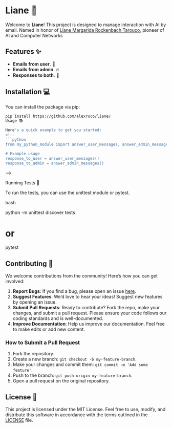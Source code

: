 # Liane 🚀

Welcome to **Liane**! This project is designed to manage interaction with AI by email.
Named in honor of [Liane Margarida Rockenbach Tarouco](https://scholar.google.com/citations?user=LnxqSEQAAAAJ&hl=en), pioneer of AI and Computer Networks

## Features ✨

- **Emails from user**. 🎉
- **Emails from admin**. 🔥
- **Responses to both**. 🌟

## Installation 💻

You can install the package via pip:

```bash
pip install https://github.com/alexruco/liane/
Usage 📚

Here's a quick example to get you started:
<!--
```python
from my_python_module import answer_user_messages, answer_admin_messages

# Example usage
response_to_user = answer_user_messages()
response_to_admin = answer_admin_messages()
```
-->

Running Tests 🧪

To run the tests, you can use the unittest module or pytest.

bash

python -m unittest discover tests
# or
pytest

## Contributing 🤝

We welcome contributions from the community! Here’s how you can get involved:

1. **Report Bugs**: If you find a bug, please open an issue [here](https://github.com/yourusername/my_python_module/issues).
2. **Suggest Features**: We’d love to hear your ideas! Suggest new features by opening an issue.
3. **Submit Pull Requests**: Ready to contribute? Fork the repo, make your changes, and submit a pull request. Please ensure your code follows our coding standards and is well-documented.
4. **Improve Documentation**: Help us improve our documentation. Feel free to make edits or add new content.

### How to Submit a Pull Request

1. Fork the repository.
2. Create a new branch: `git checkout -b my-feature-branch`.
3. Make your changes and commit them: `git commit -m 'Add some feature'`.
4. Push to the branch: `git push origin my-feature-branch`.
5. Open a pull request on the original repository.

## License 📄

This project is licensed under the MIT License. Feel free to use, modify, and distribute this software in accordance with the terms outlined in the [LICENSE](LICENSE) file.

